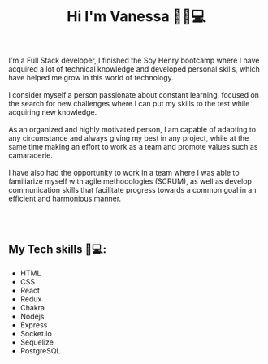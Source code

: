 <h1 align="center"> Hi I'm Vanessa 👋👩💻</h1>

<br/>
<p>
    I'm a Full Stack developer, I finished the Soy Henry bootcamp where I have acquired a lot of technical knowledge and developed personal skills, which have helped me grow in this world of technology.<br/><br/>
    I consider myself a person passionate about constant learning, focused on the search for new challenges where I can put my skills to the test while acquiring new knowledge.<br/><br/>
    As an organized and highly motivated person, I am capable of adapting to any circumstance and always giving my best in any project, while at the same time making an effort to work as a team and promote values such as camaraderie.<br/><br/>
    I have also had the opportunity to work in a team where I was able to familiarize myself with agile methodologies (SCRUM), as well as develop communication skills that facilitate progress towards a common goal in an efficient and harmonious manner.
</p>
<br/><br/>

## My Tech skills 👩💻:

<ul>
    <li>HTML</li>
    <li>CSS</li>
    <li>React</li>
    <li>Redux</li>
    <li>Chakra</li>
    <li>Nodejs</li>
    <li>Express</li>
    <li>Socket.io</li>
    <li>Sequelize</li>
    <li>PostgreSQL</li>
</ul>

<br/><br/>
